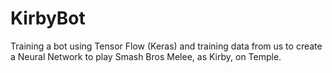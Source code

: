 # KirbyBot
Training a bot using Tensor Flow (Keras) and training data from us to create a Neural Network to play Smash Bros Melee, as Kirby, on Temple.

